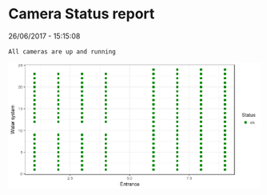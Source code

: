 Camera Status report
================
26/06/2017 - 15:15:08

    All cameras are up and running

![](camreport_files/figure-markdown_github/unnamed-chunk-2-1.png)
